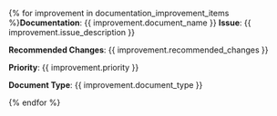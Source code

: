 {% for improvement in documentation_improvement_items %}**Documentation**: {{ improvement.document_name }}
**Issue**: {{ improvement.issue_description }}

**Recommended Changes**: {{ improvement.recommended_changes }}

**Priority**: {{ improvement.priority }}

**Document Type**: {{ improvement.document_type }}

{% endfor %}